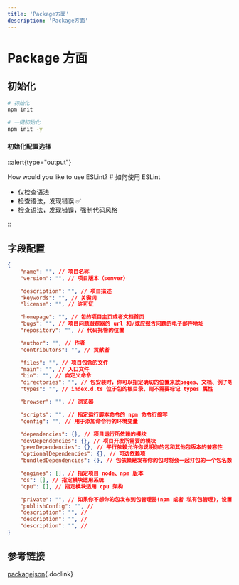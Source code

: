```yaml
---
title: 'Package方面'
description: 'Package方面'
---
```



# Package 方面


## 初始化

```bash
# 初始化
npm init

# 一键初始化
npm init -y
```


#### 初始化配置选择

::alert{type="output"} 

How would you like to use ESLint? # 如何使用 ESLint

- 仅检查语法
- 检查语法，发现错误 ✅
- 检查语法，发现错误，强制代码风格

::




## 字段配置


```json
{
    "name": "", // 项目名称
    "version": "", // 项目版本（semver）

    "description": "", // 项目描述
    "keywords": "", // 关键词
    "license": "", // 许可证

    "homepage": "", // 包的项目主页或者文档首页
    "bugs": "", // 项目问题跟踪器的 url 和/或应报告问题的电子邮件地址
    "repository": "", // 代码托管的位置

    "author": "", // 作者
    "contributors": "", // 贡献者

    "files": "", // 项目包含的文件
    "main": "", // 入口文件
    "bin": "", // 自定义命令
    "directories": "", // 包安装时，你可以指定确切的位置来放pages、文档、例子等
    "types": "", // index.d.ts 位于包的根目录，则不需要标记 types 属性

    "browser": "", // 浏览器

    "scripts": "", // 指定运行脚本命令的 npm 命令行缩写
    "config": "", // 用于添加命令行的环境变量

    "dependencies": {}, // 项目运行所依赖的模块
    "devDependencies": {}, // 项目开发所需要的模块
    "peerDependencies": {}, // 平行依赖允许你说明你的包和其他包版本的兼容性
    "optionalDependencies": {}, // 可选依赖项
    "bundledDependencies": {}, // 包依赖是发布你的包时将会一起打包的一个包名数组

    "engines": [], // 指定项目 node、npm 版本
    "os": [], // 指定模块适用系统
    "cpu": [], // 指定模块适用 cpu 架构

    "private": "", // 如果你不想你的包发布到包管理器(npm 或者 私有包管理)，设置为 true
    "publishConfig": "", // 
    "description": "", // 
    "description": "", // 
    "description": "", // 
}
```
## 参考链接

[packagejson](https://docs.npmjs.com/cli/v9/configuring-npm/package-json){.doclink}

